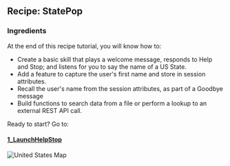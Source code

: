 ## Recipe: StatePop

### Ingredients
At the end of this recipe tutorial, you will know how to:
 * Create a basic skill that plays a welcome message, responds to Help and Stop; and listens for you to say the name of a US State.
 * Add a feature to capture the user's first name and store in session attributes.
 * Recall the user's name from the session attributes, as part of a Goodbye message
 * Build functions to search data from a file or perform a lookup to an external REST API call.


Ready to start?
Go to:
####  [1_LaunchHelpStop](1_LaunchHelpStop)

![United States Map](https://upload.wikimedia.org/wikipedia/commons/1/1e/Map_of_USA_showing_state_names.png "US States")

